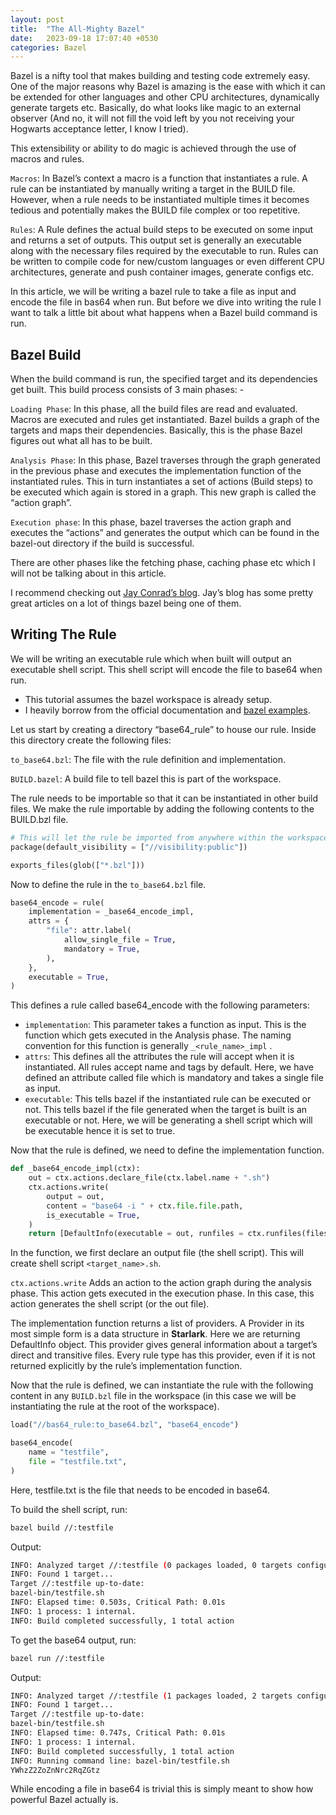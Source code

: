 ```yaml
---
layout: post
title:  "The All-Mighty Bazel"
date:   2023-09-18 17:07:40 +0530
categories: Bazel
---
```


Bazel is a nifty tool that makes building and testing code extremely easy. One of the major reasons why Bazel is amazing is the ease with which it can be extended for other languages and other CPU architectures, dynamically generate targets etc. Basically, do what looks like magic to an external observer (And no, it will not fill the void left by you not receiving your Hogwarts acceptance letter, I know I tried).

This extensibility or ability to do magic is achieved through the use of macros and rules.

`Macros`: In Bazel’s context a macro is a function that instantiates a rule. A rule can be instantiated by manually writing a target in the BUILD file. However, when a rule needs to be instantiated multiple times it becomes tedious and potentially makes the BUILD file complex or too repetitive.

`Rules`: A Rule defines the actual build steps to be executed on some input and returns a set of outputs. This output set is generally an executable along with the necessary files required by the executable to run. Rules can be written to compile code for new/custom languages or even different CPU architectures, generate and push container images, generate configs etc.

In this article, we will be writing a bazel rule to take a file as input and encode the file in bas64 when run. But before we dive into writing the rule I want to talk a little bit about what happens when a Bazel build command is run.

## Bazel Build

When the build command is run, the specified target and its dependencies get built. This build process consists of 3 main phases: -

`Loading Phase`: In this phase, all the build files are read and evaluated. Macros are executed and rules get instantiated. Bazel builds a graph of the targets and maps their dependencies. Basically, this is the phase Bazel figures out what all has to be built.

`Analysis Phase`: In this phase, Bazel traverses through the graph generated in the previous phase and executes the implementation function of the instantiated rules. This in turn instantiates a set of actions (Build steps) to be executed which again is stored in a graph. This new graph is called the “action graph”.

`Execution phase`: In this phase, bazel traverses the action graph and executes the “actions” and generates the output which can be found in the bazel-out directory if the build is successful.

There are other phases like the fetching phase, caching phase etc which I will not be talking about in this article.

I recommend checking out [Jay Conrad’s blog][Jay-blog]. Jay’s blog has some pretty great articles on a lot of things bazel being one of them.

## Writing The Rule

We will be writing an executable rule which when built will output an executable shell script. This shell script will encode the file to base64 when run.

- This tutorial assumes the bazel workspace is already setup.
- I heavily borrow from the official documentation and [bazel examples][bazel-examples].

Let us start by creating a directory “base64_rule” to house our rule. Inside this directory create the following files:

`to_base64.bzl`: The file with the rule definition and implementation.

`BUILD.bazel`: A build file to tell bazel this is part of the workspace.

The rule needs to be importable so that it can be instantiated in other build files. We make the rule importable by adding the following contents to the BUILD.bzl file.

```python
# This will let the rule be imported from anywhere within the workspace.
package(default_visibility = ["//visibility:public"])

exports_files(glob(["*.bzl"]))
```

Now to define the rule in the `to_base64.bzl` file.

```python
base64_encode = rule(
    implementation = _base64_encode_impl,
    attrs = {
        "file": attr.label(
            allow_single_file = True,
            mandatory = True,
        ),
    },
    executable = True,
)
```

This defines a rule called base64_encode with the following parameters:

- `implementation`: This parameter takes a function as input. This is the function which gets executed in the Analysis phase. The naming convention for this function is generally `_<rule_name>_impl` .
- `attrs`: This defines all the attributes the rule will accept when it is instantiated. All rules accept name and tags by default. Here, we have defined an attribute called file which is mandatory and takes a single file as input.
- `executable`: This tells bazel if the instantiated rule can be executed or not. This tells bazel if the file generated when the target is built is an executable or not. Here, we will be generating a shell script which will be executable hence it is set to true.

Now that the rule is defined, we need to define the implementation function.

```python
def _base64_encode_impl(ctx):
    out = ctx.actions.declare_file(ctx.label.name + ".sh")
    ctx.actions.write(
        output = out,
        content = "base64 -i " + ctx.file.file.path,
        is_executable = True,
    )
    return [DefaultInfo(executable = out, runfiles = ctx.runfiles(files = [ctx.file.file]))]

```

In the function, we first declare an output file (the shell script). This will create shell script `<target_name>.sh`.

`ctx.actions.write` Adds an action to the action graph during the analysis phase. This action gets executed in the execution phase. In this case, this action generates the shell script (or the out file).

The implementation function returns a list of providers. A Provider in its most simple form is a data structure in **Starlark**. Here we are returning DefaultInfo object. This provider gives general information about a target’s direct and transitive files. Every rule type has this provider, even if it is not returned explicitly by the rule’s implementation function.

Now that the rule is defined, we can instantiate the rule with the following content in any `BUILD.bzl` file in the workspace (in this case we will be instantiating the rule at the root of the workspace).
```python
load("//bas64_rule:to_base64.bzl", "base64_encode")

base64_encode(
    name = "testfile",
    file = "testfile.txt",
)
```

Here, testfile.txt is the file that needs to be encoded in base64.

To build the shell script, run:

```bash
bazel build //:testfile
```
Output:
```bash
INFO: Analyzed target //:testfile (0 packages loaded, 0 targets configured).
INFO: Found 1 target...
Target //:testfile up-to-date:
bazel-bin/testfile.sh
INFO: Elapsed time: 0.503s, Critical Path: 0.01s
INFO: 1 process: 1 internal.
INFO: Build completed successfully, 1 total action
```

To get the base64 output, run:

```bash
bazel run //:testfile
```
Output:
```bash
INFO: Analyzed target //:testfile (1 packages loaded, 2 targets configured).
INFO: Found 1 target...
Target //:testfile up-to-date:
bazel-bin/testfile.sh
INFO: Elapsed time: 0.747s, Critical Path: 0.01s
INFO: 1 process: 1 internal.
INFO: Build completed successfully, 1 total action
INFO: Running command line: bazel-bin/testfile.sh
YWhzZ2ZoZnNrc2RqZGtz
```

While encoding a file in base64 is trivial this is simply meant to show how powerful Bazel actually is.


[Jay-blog]: https://jayconrod.com/posts/106/writing-bazel-rules--simple-binary-rule
[bazel-examples]: https://github.com/bazelbuild/examples/tree/main/rules
